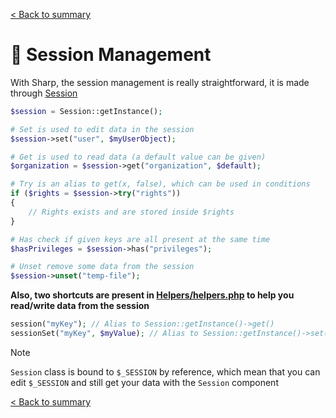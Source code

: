 [< Back to summary](../home.md)

# 🔏 Session Management

With Sharp, the session management is really straightforward, it is made
through [Session](../../Classes/Env/Session.php)

```php
$session = Session::getInstance();

# Set is used to edit data in the session
$session->set("user", $myUserObject);

# Get is used to read data (a default value can be given)
$organization = $session->get("organization", $default);

# Try is an alias to get(x, false), which can be used in conditions
if ($rights = $session->try("rights"))
{
    // Rights exists and are stored inside $rights
}

# Has check if given keys are all present at the same time
$hasPrivileges = $session->has("privileges");

# Unset remove some data from the session
$session->unset("temp-file");
```

**Also, two shortcuts are present in [Helpers/helpers.php](../../Helpers/helpers.php) to help you
read/write data from the session**

```php
session("myKey"); // Alias to Session::getInstance()->get()
sessionSet("myKey", $myValue); // Alias to Session::getInstance()->set()
```
> [!NOTE]
> `Session` class is bound to `$_SESSION` by reference, which mean that you can edit `$_SESSION` and still get your data with the `Session` component

[< Back to summary](../home.md)